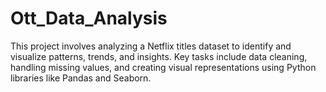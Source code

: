 # Ott_Data_Analysis

This project involves analyzing a Netflix titles dataset to identify and visualize patterns, trends, and insights. Key tasks include data cleaning, handling missing values, and creating visual representations using Python libraries like Pandas and Seaborn.
